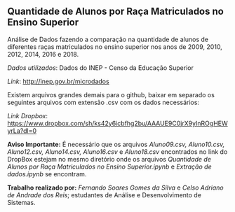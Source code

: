 **Quantidade de Alunos por Raça Matriculados no Ensino Superior**
-----------------------------------------------------------------

Análise de Dados fazendo a comparação na quantidade de alunos de diferentes raças matriculados no ensino superior nos anos de 2009, 2010, 2012, 2014, 2016 e 2018. 


*Dados utilizados*: Dados do INEP - Censo da Educação Superior

*Link*: http://inep.gov.br/microdados 


Existem arquivos grandes demais para o github, baixar em separado os seguintes arquivos com extensão .csv com os dados necessários:

*Link Dropbox*: https://www.dropbox.com/sh/ks42y6icbfhg2bu/AAAUE9C0jrX9yInROgHEWyrLa?dl=0

**Aviso Importante:** É necessário que os arquivos *Aluno09.csv, Aluno10.csv, Aluno12.csv, Aluno14.csv, Aluno16.csv* e *Aluno18.csv* encontrados no link do DropBox estejam no mesmo diretório onde os arquivos *Quantidade de Alunos por Raça Matriculados no Ensino Superior.ipynb* e *Extração de dados.ipynb* se encontram.



**Trabalho realizado por:** *Fernando Soares Gomes da Silva* e *Celso Adriano de Andrade dos Reis*; estudantes de Análise e Desenvolvimento de Sistemas.
